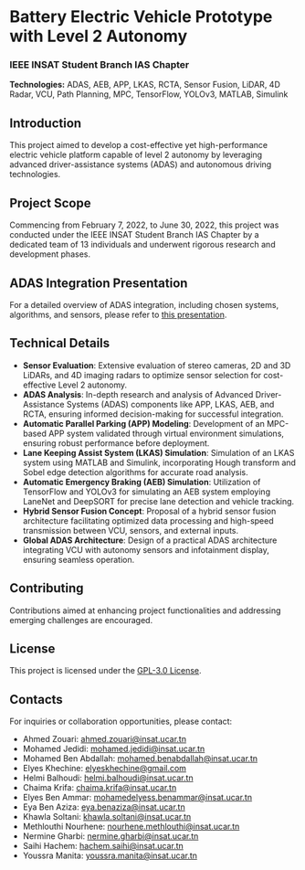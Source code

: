 # Battery Electric Vehicle Prototype with Level 2 Autonomy

### IEEE INSAT Student Branch IAS Chapter

**Technologies:** ADAS, AEB, APP, LKAS, RCTA, Sensor Fusion, LiDAR, 4D Radar, VCU, Path Planning, MPC, TensorFlow, YOLOv3, MATLAB, Simulink

## Introduction

This project aimed to develop a cost-effective yet high-performance electric vehicle platform capable of level 2 autonomy by leveraging advanced driver-assistance systems (ADAS) and autonomous driving technologies.

## Project Scope

Commencing from February 7, 2022, to June 30, 2022, this project was conducted under the IEEE INSAT Student Branch IAS Chapter by a dedicated team of 13 individuals and underwent rigorous research and development phases.

## ADAS Integration Presentation

For a detailed overview of ADAS integration, including chosen systems, algorithms, and sensors, please refer to [this presentation](https://docs.google.com/presentation/d/e/2PACX-1vRa2juN624Tc61tlq7FGDUX7KFRx53b6qx4SRdXm2adVmO_lPayPTxFqeQNTRwDew/pub?start=false&loop=false&delayms=3000).

## Technical Details

- **Sensor Evaluation**: Extensive evaluation of stereo cameras, 2D and 3D LiDARs, and 4D imaging radars to optimize sensor selection for cost-effective Level 2 autonomy.
- **ADAS Analysis**: In-depth research and analysis of Advanced Driver-Assistance Systems (ADAS) components like APP, LKAS, AEB, and RCTA, ensuring informed decision-making for successful integration.
- **Automatic Parallel Parking (APP) Modeling**: Development of an MPC-based APP system validated through virtual environment simulations, ensuring robust performance before deployment.
- **Lane Keeping Assist System (LKAS) Simulation**: Simulation of an LKAS system using MATLAB and Simulink, incorporating Hough transform and Sobel edge detection algorithms for accurate road analysis.
- **Automatic Emergency Braking (AEB) Simulation**: Utilization of TensorFlow and YOLOv3 for simulating an AEB system employing LaneNet and DeepSORT for precise lane detection and vehicle tracking.
- **Hybrid Sensor Fusion Concept**: Proposal of a hybrid sensor fusion architecture facilitating optimized data processing and high-speed transmission between VCU, sensors, and external inputs.
- **Global ADAS Architecture**: Design of a practical ADAS architecture integrating VCU with autonomy sensors and infotainment display, ensuring seamless operation.

## Contributing

Contributions aimed at enhancing project functionalities and addressing emerging challenges are encouraged.

## License

This project is licensed under the [GPL-3.0 License](LICENSE).

## Contacts

For inquiries or collaboration opportunities, please contact:

- Ahmed Zouari: ahmed.zouari@insat.ucar.tn
- Mohamed Jedidi: mohamed.jedidi@insat.ucar.tn
- Mohamed Ben Abdallah: mohamed.benabdallah@insat.ucar.tn
- Elyes Khechine: elyeskhechine@gmail.com
- Helmi Balhoudi: helmi.balhoudi@insat.ucar.tn
- Chaima Krifa: chaima.krifa@insat.ucar.tn
- Elyes Ben Ammar: mohamedelyess.benammar@insat.ucar.tn
- Eya Ben Aziza: eya.benaziza@insat.ucar.tn
- Khawla Soltani: khawla.soltani@insat.ucar.tn
- Methlouthi Nourhene: nourhene.methlouthi@insat.ucar.tn
- Nermine Gharbi: nermine.gharbi@insat.ucar.tn
- Saihi Hachem: hachem.saihi@insat.ucar.tn
- Youssra Manita: youssra.manita@insat.ucar.tn
